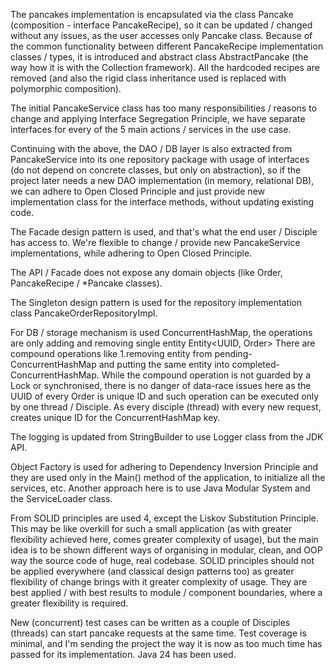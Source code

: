 The pancakes implementation is encapsulated via the class Pancake (composition - interface PancakeRecipe), so it can be updated / changed without any issues, as the user accesses only Pancake class.
Because of the common functionality between different PancakeRecipe implementation classes / types, it is introduced
and abstract class AbstractPancake (the way how it is with the Collection framework).
All the hardcoded recipes are removed (and also the rigid class inheritance used is replaced with
polymorphic composition).

The initial PancakeService class has too many responsibilities / reasons to change and applying Interface Segregation Principle,
we have separate interfaces for every of the 5 main actions / services in the use case.

Continuing with the above, the DAO / DB layer is also extracted from PancakeService into its one repository package
with usage of interfaces (do not depend on concrete classes, but only on abstraction), so if the project later needs
a new DAO implementation (in memory, relational DB), we can adhere to Open Closed Principle and just provide new implementation class
for the interface methods, without updating existing code.

The Facade design pattern is used, and that's what the end user / Disciple has access to. We're flexible to change / provide new PancakeService implementations,
while adhering to Open Closed Principle.

The API / Facade does not expose any domain objects (like Order, PancakeRecipe / *Pancake classes).

The Singleton design pattern is used for the repository implementation class PancakeOrderRepositoryImpl.

For DB / storage mechanism is used ConcurrentHashMap, the operations are only adding and removing single entity
Entity<UUID, Order>
There are compound operations like 1.removing entity from pending-ConcurrentHashMap and putting the same entity
into completed-ConcurrentHashMap.
While the compound operation is not guarded by a Lock or synchronised, there is no danger of data-race issues here
as the UUID of every Order is unique ID and such operation can be executed only by one thread / Disciple.
As every disciple (thread) with every new request, creates unique ID for the ConcurrentHashMap key.

The logging is updated from StringBuilder to use Logger class from the JDK API.

Object Factory is used for adhering to Dependency Inversion Principle and they are used only in the Main() method
of the application, to initialize all the services, etc. 
Another approach here is to use Java Modular System and the ServiceLoader class.

From SOLID principles are used 4, except the Liskov Substitution Principle.
This may be like overkill for such a small application (as with greater flexibility achieved here, comes
greater complexity of usage), but the main idea is to be shown different ways of organising in modular, clean, and OOP way
the source code of huge, real codebase.
SOLID principles should not be applied everywhere (and classical design patterns too) as greater flexibility of change
brings with it greater complexity of usage.
They are best applied / with best results to module / component boundaries, where a greater flexibility is required.

New (concurrent) test cases can be written as a couple of Disciples (threads) can start pancake requests
at the same time. Test coverage is minimal, and I'm sending the project the way it is now as too much time
has passed for its implementation.
Java 24 has been used.



